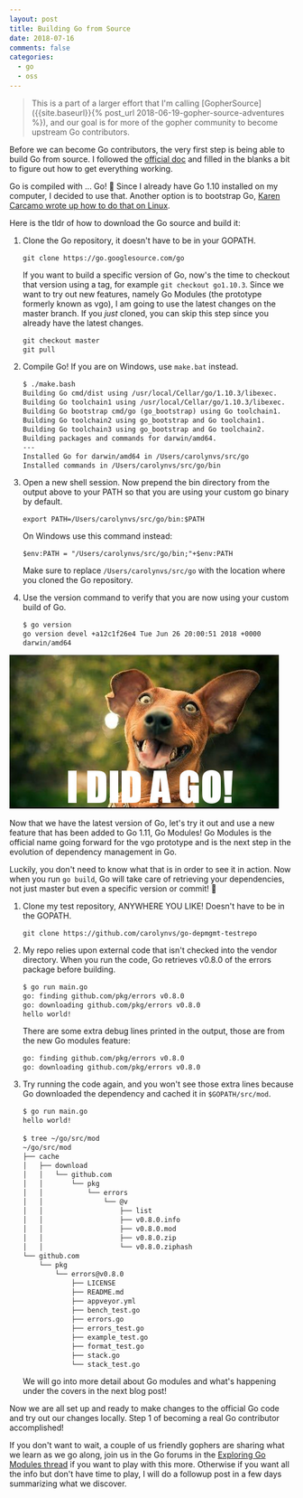 ```yaml
---
layout: post
title: Building Go from Source
date: 2018-07-16
comments: false
categories:
  - go
  - oss
---
```


> This is a part of a larger effort that I'm calling [GopherSource]({{site.baseurl}}{% post_url 2018-06-19-gopher-source-adventures %}),
>  and our goal is for more of the gopher community to become upstream Go contributors.

Before we can become Go contributors, the very first step is being able to build
Go from source. I followed the [official doc](https://golang.org/doc/install/source)
and filled in the blanks a bit to figure out how to get everything working.

Go is compiled with ... Go! 🤯 Since I already have Go 1.10 installed on my computer,
I decided to use that. Another option is to bootstrap Go, [Karen Carcamo wrote up
how to do that on Linux](https://forum.golangbridge.org/t/gophersource-building-go-from-source/9722/12).

Here is the tldr of how to download the Go source and build it:

1. Clone the Go repository, it doesn't have to be in your GOPATH.

    ```
    git clone https://go.googlesource.com/go
    ```

    If you want to build a specific version of Go, now's the time to checkout that
    version using a tag, for example `git checkout go1.10.3`. Since we want to try out
    new features, namely Go Modules (the prototype formerly known as vgo),
    I am going to use the latest changes on the master branch.
    If you _just_ cloned, you can skip this step since you already have the latest changes.

    ```
    git checkout master
    git pull
    ```
1. Compile Go! If you are on Windows, use `make.bat` instead.

    ```
    $ ./make.bash
    Building Go cmd/dist using /usr/local/Cellar/go/1.10.3/libexec.
    Building Go toolchain1 using /usr/local/Cellar/go/1.10.3/libexec.
    Building Go bootstrap cmd/go (go_bootstrap) using Go toolchain1.
    Building Go toolchain2 using go_bootstrap and Go toolchain1.
    Building Go toolchain3 using go_bootstrap and Go toolchain2.
    Building packages and commands for darwin/amd64.
    ---
    Installed Go for darwin/amd64 in /Users/carolynvs/src/go
    Installed commands in /Users/carolynvs/src/go/bin
    ```
1. Open a new shell session. Now prepend the bin directory from the output above
    to your PATH so that you are using your custom go binary by default.

    ```
    export PATH=/Users/carolynvs/src/go/bin:$PATH
    ```

    On Windows use this command instead:

    ```
    $env:PATH = "/Users/carolynvs/src/go/bin;"+$env:PATH
    ```

    Make sure to replace `/Users/carolynvs/src/go` with the location where you
    cloned the Go repository.
1. Use the version command to verify that you are now using your custom build of Go.

    ```
    $ go version
    go version devel +a12c1f26e4 Tue Jun 26 20:00:51 2018 +0000 darwin/amd64
    ```

![Excited Dog: I DID A GO!](/images/i-did-a-go.jpg)

Now that we have the latest version of Go, let's try it out and use a new feature
that has been added to Go 1.11, Go Modules! Go Modules is the official name going
forward for the vgo prototype and is the next step in the evolution of dependency
management in Go.

Luckily, you don't need to know what that is in order to see it in action.
Now when you run `go build`, Go will take care of retrieving your dependencies,
not just master but even a specific version or commit! 🎉

1. Clone my test repository, ANYWHERE YOU LIKE! Doesn't have to be in the GOPATH.

    ```
    git clone https://github.com/carolynvs/go-depmgmt-testrepo
    ```
1. My repo relies upon external code that isn't checked into the vendor directory.
   When you run the code, Go retrieves v0.8.0 of the errors package before building.

    ```
    $ go run main.go
    go: finding github.com/pkg/errors v0.8.0
    go: downloading github.com/pkg/errors v0.8.0
    hello world!
    ```

    There are some extra debug lines printed in the output, those are from the
    new Go modules feature:

    ```
    go: finding github.com/pkg/errors v0.8.0
    go: downloading github.com/pkg/errors v0.8.0
    ```

1. Try running the code again, and you won't see those extra lines because
    Go downloaded the dependency and cached it in `$GOPATH/src/mod`.

    ```
    $ go run main.go
    hello world!

    $ tree ~/go/src/mod
    ~/go/src/mod
    ├── cache
    │   ├── download
    │   │   └── github.com
    │   │       └── pkg
    │   │           └── errors
    │   │               └── @v
    │   │                   ├── list
    │   │                   ├── v0.8.0.info
    │   │                   ├── v0.8.0.mod
    │   │                   ├── v0.8.0.zip
    │   │                   └── v0.8.0.ziphash
    └── github.com
        └── pkg
            └── errors@v0.8.0
                ├── LICENSE
                ├── README.md
                ├── appveyor.yml
                ├── bench_test.go
                ├── errors.go
                ├── errors_test.go
                ├── example_test.go
                ├── format_test.go
                ├── stack.go
                └── stack_test.go
    ```

    We will go into more detail about Go modules and what's happening under the covers
    in the next blog post!


Now we are all set up and ready to make changes to the official Go code and
try out our changes locally. Step 1 of becoming a real Go contributor accomplished!

If you don't want to wait, a couple of us friendly gophers are sharing what we
learn as we go along, join us in the Go forums in the [Exploring Go Modules
thread](https://forum.golangbridge.org/t/gophersource-exploring-go-modules/9900)
if you want to play with this more. Otherwise if you want all the info but don't
have time to play, I will do a followup post in a few days summarizing what we
discover.
